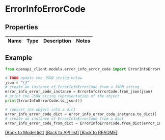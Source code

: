 # ErrorInfoErrorCode


## Properties

Name | Type | Description | Notes
------------ | ------------- | ------------- | -------------

## Example

```python
from openapi_client.models.error_info_error_code import ErrorInfoErrorCode

# TODO update the JSON string below
json = "{}"
# create an instance of ErrorInfoErrorCode from a JSON string
error_info_error_code_instance = ErrorInfoErrorCode.from_json(json)
# print the JSON string representation of the object
print(ErrorInfoErrorCode.to_json())

# convert the object into a dict
error_info_error_code_dict = error_info_error_code_instance.to_dict()
# create an instance of ErrorInfoErrorCode from a dict
error_info_error_code_from_dict = ErrorInfoErrorCode.from_dict(error_info_error_code_dict)
```
[[Back to Model list]](../README.md#documentation-for-models) [[Back to API list]](../README.md#documentation-for-api-endpoints) [[Back to README]](../README.md)


